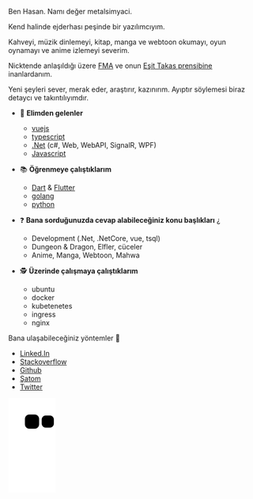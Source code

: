 Ben Hasan. Namı değer metalsimyaci.

Kend halinde ejderhası peşinde bir yazılımcıyım. 

Kahveyi, müzik dinlemeyi, kitap, manga ve webtoon okumayı, oyun oynamayı ve anime izlemeyi severim.

Nicktende anlaşıldığı üzere [FMA](https://tr.wikipedia.org/wiki/%C3%87elik_Simyac%C4%B1) ve onun [Eşit Takas prensibine](https://otakuturk.net/esit-takas-ilkesi_1266) inanlardanım.

Yeni şeyleri sever, merak eder, araştırır, kazınırım. Ayıptır söylemesi biraz detaycı ve takıntılıyımdır.

- 💪 **Elimden gelenler**
  - [vuejs](https://vuejs.org/)
  - [typescript](https://www.typescriptlang.org/)
  - [.Net](https://dotnet.microsoft.com/) (c#, Web, WebAPI, SignalR, WPF)
  - [Javascript](https://www.javascript.com/)

- 📚 **Öğrenmeye çalıştıklarım**
  - [Dart](https://dart.dev/) & [Flutter](https://flutter.dev/)
  - [golang](https://golang.org/)
  - [python](https://www.python.org/)

- ❓ **Bana sorduğunuzda cevap alabileceğiniz konu başlıkları** ¿
  - Development (.Net, .NetCore, vue, tsql)
  - Dungeon & Dragon, Elfler, cüceler
  - Anime, Manga, Webtoon, Mahwa

- 🕵️‍ **Üzerinde çalışmaya çalıştıklarım**
  - ubuntu
  - docker
  - kubetenetes
  - ingress
  - nginx

Bana ulaşabileceğiniz yöntemler 📩
- [Linked.In](https://www.linkedin.com/in/hasanural/)
- [Stackoverflow](https://stackoverflow.com/users/12125063/hasan-ural)
- [Github](https://github.com/metalsimyaci)
- [Şatom](https://hasanural.com)
- [Twitter](https://twitter.com/metalsimyaci)
  
![snake svg](https://github.com/metalsimyaci/metalsimyaci/blob/output/github-contribution-grid-snake.svg)
